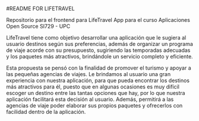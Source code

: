 
#README FOR LIFETRAVEL

Repositorio para el frontend para LifeTravel App para el curso Aplicaciones Open Source SI729 - UPC

LifeTravel tiene como objetivo desarrollar una aplicación que le sugiera al usuario destinos según sus preferencias, además de organizar un programa de viaje acorde con su presupuesto, sugiriendo las temporadas adecuadas y los paquetes más atractivos, brindándole un servicio completo y eficiente.

Esta propuesta se pensó con la finalidad de promover el turismo y apoyar a las pequeñas agencias de viajes. Le brindamos al usuario una gran experiencia con nuestra aplicación, para que pueda encontrar los destinos más atractivos para él, puesto que en algunas ocasiones es muy difícil escoger un destino entre las tantas opciones que hay, por lo que nuestra aplicación facilitará esta decisión al usuario. Además, permitirá a las agencias de viaje poder elaborar sus propios paquetes y ofrecerlos con facilidad dentro de la aplicación.